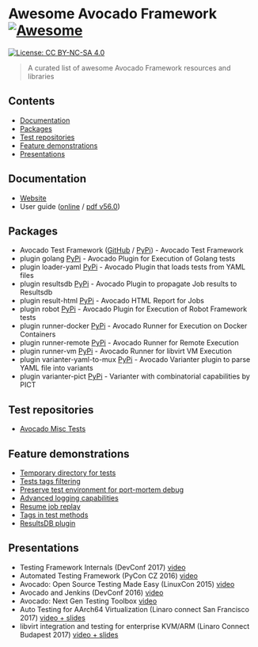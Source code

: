 # Awesome Avocado Framework [![Awesome](https://cdn.rawgit.com/sindresorhus/awesome/d7305f38d29fed78fa85652e3a63e154dd8e8829/media/badge.svg)](https://github.com/sindresorhus/awesome)

 [![License: CC BY-NC-SA 4.0](https://img.shields.io/badge/License-CC%20BY--NC--SA%204.0-lightgrey.svg)](https://creativecommons.org/licenses/by-nc-sa/4.0/)

> A curated list of awesome Avocado Framework resources and libraries

## Contents

- [Documentation](#documentation)
- [Packages](#packages)
- [Test repositories](#test-repositories)
- [Feature demonstrations](#feature-demonstrations)
- [Presentations](#presentations)

## Documentation

- [Website](https://avocado-framework.github.io)
- User guide ([online](http://avocado-framework.readthedocs.io) / [pdf v56.0](https://media.readthedocs.org/pdf/avocado-framework/56.0/avocado-framework.pdf))

## Packages

- Avocado Test Framework ([GitHub](https://github.com/avocado-framework/avocado) / [PyPi](https://pypi.python.org/pypi/avocado-framework)) - Avocado Test Framework
- plugin golang [PyPi](https://pypi.python.org/pypi/avocado-framework-plugin-golang) - Avocado Plugin for Execution of Golang tests
- plugin loader-yaml [PyPi](https://pypi.python.org/pypi/avocado-framework-plugin-loader-yaml) - Avocado Plugin that loads tests from YAML files
- plugin resultsdb [PyPi](https://pypi.python.org/pypi/avocado-framework-plugin-resultsdb) - Avocado Plugin to propagate Job results to Resultsdb
- plugin result-html [PyPi](https://pypi.python.org/pypi/avocado-framework-plugin-result-html) - Avocado HTML Report for Jobs
- plugin robot [PyPi](https://pypi.python.org/pypi/avocado-framework-plugin-robot) - Avocado Plugin for Execution of Robot Framework tests
- plugin runner-docker [PyPi](https://pypi.python.org/pypi/avocado-framework-plugin-runner-docker) - Avocado Runner for Execution on Docker Containers
- plugin runner-remote [PyPi](https://pypi.python.org/pypi/avocado-framework-plugin-runner-remote) - Avocado Runner for Remote Execution
- plugin runner-vm [PyPi](https://pypi.python.org/pypi/avocado-framework-plugin-runner-vm) - Avocado Runner for libvirt VM Execution
- plugin varianter-yaml-to-mux [PyPi](https://pypi.python.org/pypi/avocado-framework-plugin-varianter-yaml-to-mux) - Avocado Varianter plugin to parse YAML file into variants
- plugin varianter-pict [PyPi](https://pypi.python.org/pypi/avocado-framework-plugin-varianter-pict) - Varianter with combinatorial capabilities by PICT

## Test repositories

- [Avocado Misc Tests](https://github.com/avocado-framework-tests/avocado-misc-tests)

## Feature demonstrations

- [Temporary directory for tests](https://www.youtube.com/watch?v=wyTa5NxG0-I&index=1&list=PLpLgrCSz067at7jCDUnZn_JJtyo2zFI2F)
- [Tests tags filtering](https://www.youtube.com/watch?v=C_COvAG_sO8&list=PLpLgrCSz067at7jCDUnZn_JJtyo2zFI2F&index=2)
- [Preserve test environment for port-mortem debug](https://www.youtube.com/watch?v=u-PyvFu-KLY&list=PLpLgrCSz067at7jCDUnZn_JJtyo2zFI2F&index=3)
- [Advanced logging capabilities](https://www.youtube.com/watch?v=htUbOsh8MZI&index=4&list=PLpLgrCSz067at7jCDUnZn_JJtyo2zFI2F)
- [Resume job replay](https://www.youtube.com/watch?v=4SWXbyQDyj4&list=PLpLgrCSz067at7jCDUnZn_JJtyo2zFI2F&index=5)
- [Tags in test methods](https://www.youtube.com/watch?v=pv4oCTR82X0&index=6&list=PLpLgrCSz067at7jCDUnZn_JJtyo2zFI2F)
- [ResultsDB plugin](https://www.youtube.com/watch?v=t5l8rnqtaT8&list=PLpLgrCSz067at7jCDUnZn_JJtyo2zFI2F&index=7)

## Presentations

- Testing Framework Internals (DevConf 2017) [video](https://www.youtube.com/watch?v=--fxmmJ5SBA&list=PLpLgrCSz067ao8NsOHdaYtq-06SmBMOBR)
- Automated Testing Framework (PyCon CZ 2016) [video](https://www.youtube.com/watch?v=eTR-LvW80pM&list=PLpLgrCSz067ao8NsOHdaYtq-06SmBMOBR&index=2)
- Avocado: Open Source Testing Made Easy (LinuxCon 2015) [video](https://www.youtube.com/watch?v=tdEg07BfdBw&index=3&list=PLpLgrCSz067ao8NsOHdaYtq-06SmBMOBR)
- Avocado and Jenkins (DevConf 2016) [video](https://www.youtube.com/watch?v=XJ7IWQflM9g&list=PLpLgrCSz067ao8NsOHdaYtq-06SmBMOBR&index=4)
- Avocado: Next Gen Testing Toolbox [video](https://www.youtube.com/watch?v=xMXS7NB4WSs&index=5&list=PLpLgrCSz067ao8NsOHdaYtq-06SmBMOBR)
- Auto Testing for AArch64 Virtualization (Linaro connect San Francisco 2017) [video + slides](http://connect.linaro.org/resource/sfo17/sfo17-502/)
- libvirt integration and testing for enterprise KVM/ARM (Linaro Connect Budapest 2017) [video + slides](http://connect.linaro.org/resource/bud17/bud17-213/)
